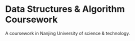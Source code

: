 # Data Structures & Algorithm Coursework
A coursework in Nanjing University of science &amp; technology.
